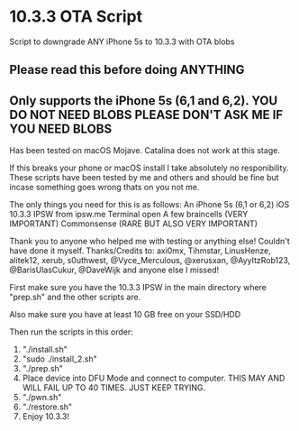 # 10.3.3 OTA Script
 Script to downgrade ANY iPhone 5s to 10.3.3 with OTA blobs
 
Please read this before doing ANYTHING
-------------------------------------------

Only supports the iPhone 5s (6,1 and 6,2). YOU DO NOT NEED BLOBS PLEASE DON'T ASK ME IF YOU NEED BLOBS
-------------------------------------------

Has been tested on macOS Mojave. Catalina does not work at this stage.

If this breaks your phone or macOS install I take absolutely no responibility. These scripts have been tested by me and others and should be fine but incase something goes wrong thats on you not me. 

The only things you need for this is as follows: 
An iPhone 5s (6,1 or 6,2)
iOS 10.3.3 IPSW from ipsw.me 
Terminal open
A few braincells (VERY IMPORTANT) 
Commonsense (RARE BUT ALSO VERY IMPORTANT)

Thank you to anyone who helped me with testing or anything else! Couldn't have done it myself. 
Thanks/Credits to: axi0mx, Tihmstar, LinusHenze, alitek12, xerub, s0uthwest, @Vyce_Merculous, @xerusxan, @AyyItzRob123, @BarisUlasCukur, @DaveWijk and anyone else I missed!


First make sure you have the 10.3.3 IPSW in the main directory where "prep.sh" and the other scripts are.

Also make sure you have at least 10 GB free on your SSD/HDD

Then run the scripts in this order:

1. "./install.sh"
2. "sudo ./install_2.sh"
3. "./prep.sh"
4. Place device into DFU Mode and connect to computer. 
   THIS MAY AND WILL FAIL UP TO 40 TIMES. JUST KEEP TRYING. 
5. "./pwn.sh"
6. "./restore.sh"
7. Enjoy 10.3.3! 